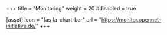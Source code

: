 +++
title = "Monitoring"
weight = 20
#disabled = true

[asset]
  icon = "fas fa-chart-bar"
  url = "https://monitor.opennet-initiative.de/"
+++
